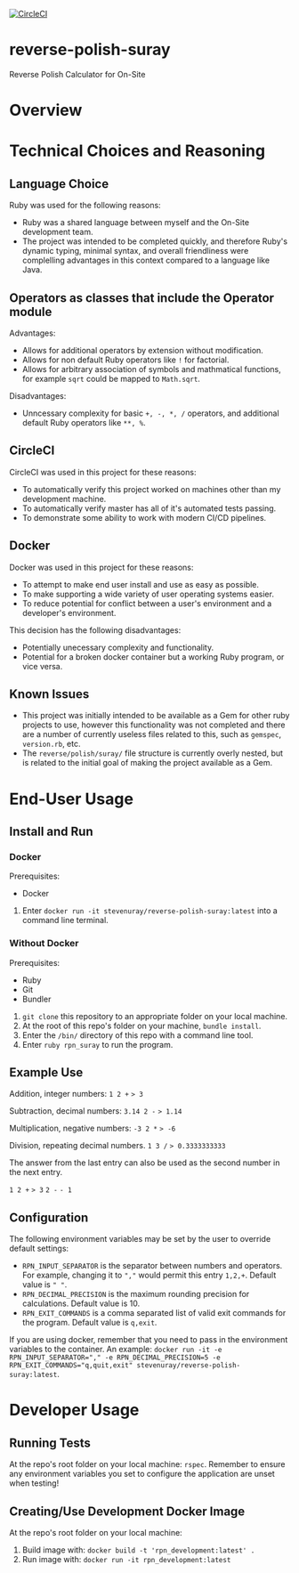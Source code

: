[![CircleCI](https://circleci.com/gh/stevenuray/reverse-polish-suray.svg?style=shield&circle-token=1ed061c4a080c416402b9a17b9d3d5bc9b11ad8a)](https://circleci.com/gh/stevenuray/reverse-polish-suray)

# reverse-polish-suray
Reverse Polish Calculator for On-Site

# Overview

# Technical Choices and Reasoning

## Language Choice
Ruby was used for the following reasons:
* Ruby was a shared language between myself and the On-Site development team. 
* The project was intended to be completed quickly, and therefore Ruby's dynamic typing, minimal syntax, and overall friendliness were complelling advantages in this context compared to a language like Java. 

## Operators as classes that include the Operator module
Advantages:
* Allows for additional operators by extension without modification.
* Allows for non default Ruby operators like `!` for factorial. 
* Allows for arbitrary association of symbols and mathmatical functions, for example `sqrt` could be mapped to `Math.sqrt`. 

Disadvantages:
* Unncessary complexity for basic `+, -, *, /` operators, and additional default Ruby operators like `**, %`. 

## CircleCI
CircleCI was used in this project for these reasons:
* To automatically verify this project worked on machines other than my development machine. 
* To automatically verify master has all of it's automated tests passing.
* To demonstrate some ability to work with modern CI/CD pipelines.

## Docker 
Docker was used in this project for these reasons:
* To attempt to make end user install and use as easy as possible.
* To make supporting a wide variety of user operating systems easier. 
* To reduce potential for conflict between a user's environment and a developer's environment.

This decision has the following disadvantages:
* Potentially unecessary complexity and functionality.
* Potential for a broken docker container but a working Ruby program, or vice versa. 

## Known Issues 
* This project was initially intended to be available as a Gem for other ruby projects to use, however this functionality was not completed and there are a number of currently useless files related to this, such as `gemspec`, `version.rb`, etc. 
* The `reverse/polish/suray/` file structure is currently overly nested, but is related to the initial goal of making the project available as a Gem.

# End-User Usage

## Install and Run

### Docker
Prerequisites:
* Docker

1. Enter `docker run -it stevenuray/reverse-polish-suray:latest` into a command line terminal.

### Without Docker
Prerequisites:
* Ruby
* Git
* Bundler

1. `git clone` this repository to an appropriate folder on your local machine.
2. At the root of this repo's folder on your machine, `bundle install`. 
3. Enter the `/bin/` directory of this repo with a command line tool. 
4. Enter `ruby rpn_suray` to run the program.

## Example Use

Addition, integer numbers:
`1 2 +`
`> 3`

Subtraction, decimal numbers:
`3.14 2 -`
`> 1.14`

Multiplication, negative numbers:
`-3 2 *`
`> -6`

Division, repeating decimal numbers.
`1 3 /`
`> 0.3333333333`

The answer from the last entry can also be used as the second number in the next entry. 

`1 2 +`
`> 3`
`2 -`
`- 1`

## Configuration

The following environment variables may be set by the user to override default settings:
*  `RPN_INPUT_SEPARATOR` is the separator between numbers and operators. For example, changing it to `","` would permit this entry `1,2,+`. Default value is `" "`.
*  `RPN_DECIMAL_PRECISION` is the maximum rounding precision for calculations. Default value is 10. 
*  `RPN_EXIT_COMMANDS` is a comma separated list of valid exit commands for the program. Default value is `q,exit`.

If you are using docker, remember that you need to pass in the environment variables to the container. An example: `docker run -it -e RPN_INPUT_SEPARATOR="," -e RPN_DECIMAL_PRECISION=5 -e RPN_EXIT_COMMANDS="q,quit,exit" stevenuray/reverse-polish-suray:latest`.

# Developer Usage

## Running Tests
At the repo's root folder on your local machine: `rspec`.
Remember to ensure any environment variables you set to configure the application are unset when testing!

## Creating/Use Development Docker Image
At the repo's root folder on your local machine:
1. Build image with: `docker build -t 'rpn_development:latest' .`
2. Run image with: `docker run -it rpn_development:latest`
